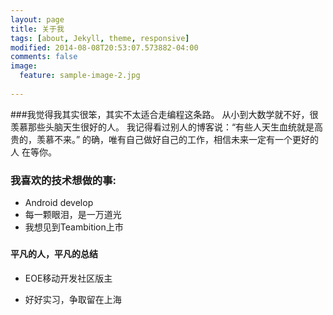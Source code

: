 ```yaml
---
layout: page
title: 关于我
tags: [about, Jekyll, theme, responsive]
modified: 2014-08-08T20:53:07.573882-04:00
comments: false
image:
  feature: sample-image-2.jpg
  
---
```


###我觉得我其实很笨，其实不太适合走编程这条路。
从小到大数学就不好，很羡慕那些头脑天生很好的人。
我记得看过别人的博客说：“有些人天生血统就是高贵的，羡慕不来。”
的确，唯有自己做好自己的工作，相信未来一定有一个更好的人
在等你。


### 我喜欢的技术想做的事:

* Android develop
* 每一颗眼泪，是一万道光
* 我想见到Teambition上市

### 

#### 平凡的人，平凡的总结 

* EOE移动开发社区版主

* 好好实习，争取留在上海

